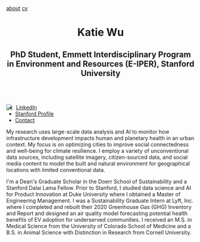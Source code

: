 <html>
<head>
  <link rel="stylesheet" type="text/css" href="CSS/style.css">
</head>
  	<div class="topnav">
		  <a href="https://kjw58.github.io/katiewu.github.io/">about</a>
		  <a href="cv/Wu_Katherine_CV.pdf">cv</a>
	  </div>
    <header>
     <div class="header-container">
      <h1>Katie Wu</h1>
      <h2>PhD Student, Emmett Interdisciplinary Program in Environment and Resources (E-IPER), Stanford University</h2>
      </div>
    </header>
    <div class="column left">
      <div class="sidebar">
       <img src="./img:/headshot3.png" style="float:left; margin-right: 10px;">
      <ul>
        <li><a href="https://www.linkedin.com/in/katiewu24/">LinkedIn</a></li>
        <li><a href="https://eiper.stanford.edu/people/katie-wu">Stanford Profile</a></li>
        <li><a href="mailto:katwu@stanford.edu">Contact</a></li>
       </ul>
      </div>
  <body>
    <main>
      <p>My research uses large-scale data analysis and AI to monitor how infrastructure development impacts human and planetary health in an urban context. My focus is on optimizing cities to improve social connectedness and well-being for climate resilience. I employ a variety of unconventional data sources, including satellite imagery, citizen-sourced data, and social media content to model the built and natural environment for geographical locations with limited conventional data. </p> 
      <p>I'm a Dean's Graduate Scholar in the Doerr School of Sustainability and a Stanford Dalai Lama Fellow. Prior to Stanford, I studied data science and AI for Product Innovation at Duke University where I obtained a Master of Engineering Management. I was a Sustainability Graduate Intern at Lyft, Inc. where I completed and rebuilt their 2020 Greenhouse Gas (GHG) Inventory and Report and designed an air quality model forecasting potential health benefits of EV adoption for underserved communities. I received an M.S. in Medical Science from the University of Colorado School of Medicine and a B.S. in Animal Science with Distinction in Research from Cornell University. </p>
    </main>
  </body>
</html>

